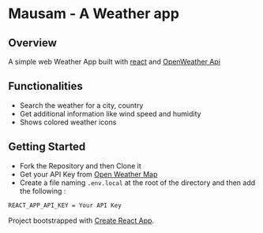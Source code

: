 # Mausam - A Weather app

## Overview
A simple web Weather App built with [react](https://reactjs.org/) and [OpenWeather Api](https://openweathermap.org/api)

## Functionalities
- Search the weather for a city, country
- Get additional information like wind speed and humidity
- Shows colored weather icons

## Getting Started
- Fork the Repository and then Clone it
- Get your API Key from [Open Weather Map](https://openweathermap.org/api)
- Create a file naming `.env.local` at the root of the directory and then add the following :
```sh
REACT_APP_API_KEY = Your API Key
```

Project bootstrapped with [Create React App](https://github.com/facebook/create-react-app).